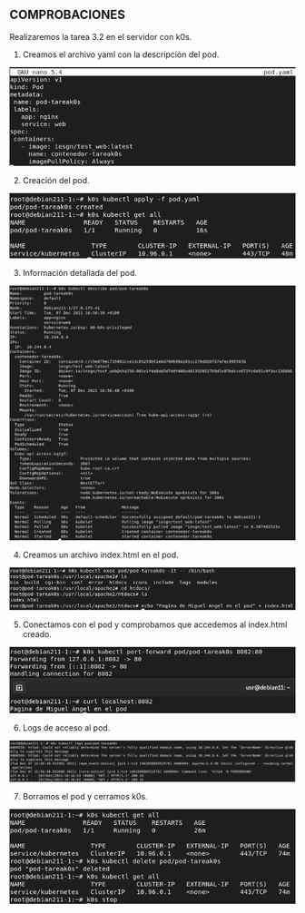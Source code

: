 ## COMPROBACIONES
Realizaremos la tarea 3.2 en el servidor con k0s.

1. Creamos el archivo yaml con la descripción del pod.

![imagen](https://github.com/mikkgh/k0s/blob/main/imagenes/comp1.png)

2. Creación del pod.

![imagen](https://github.com/mikkgh/k0s/blob/main/imagenes/comp2.png)

3. Información detallada del pod.

![imagen](https://github.com/mikkgh/k0s/blob/main/imagenes/comp3.png)

4. Creamos un archivo index.html en el pod.

![imagen](https://github.com/mikkgh/k0s/blob/main/imagenes/comp4.png)

5. Conectamos con el pod y comprobamos que accedemos al index.html creado.

![imagen](https://github.com/mikkgh/k0s/blob/main/imagenes/comp5.png)

6. Logs de acceso al pod.

![imagen](https://github.com/mikkgh/k0s/blob/main/imagenes/comp6.png)

7. Borramos el pod y cerramos k0s.

![imagen](https://github.com/mikkgh/k0s/blob/main/imagenes/comp7.png)
